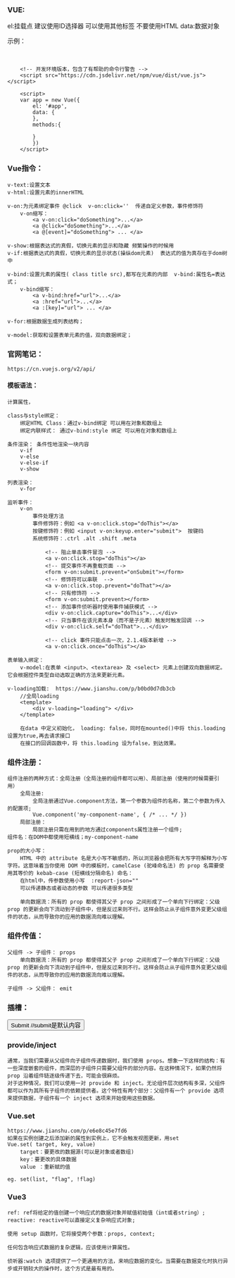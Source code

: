 ### VUE:

el:挂载点  建议使用ID选择器 可以使用其他标签 不要使用HTML
data:数据对象 

示例：
    <div id="app">     
        </div>

        <!-- 开发环境版本，包含了有帮助的命令行警告 -->
        <script src="https://cdn.jsdelivr.net/npm/vue/dist/vue.js"></script>

        <script>
        var app = new Vue({
            el: '#app',  
            data: {
            },
            methods:{

            }
            })  
        </script>

### Vue指令：
    v-text:设置文本
    v-html:设置元素的innerHTML

    v-on:为元素绑定事件 @click  v-on:click=''  传递自定义参数，事件修饰符
        v-on缩写：
            <a v-on:click="doSomething">...</a>
            <a @click="doSomething">...</a>
            <a @[event]="doSomething"> ... </a>

    v-show:根据表达式的真假，切换元素的显示和隐藏 频繁操作的时候用
    v-if:根据表达式的真假，切换元素的显示状态(操纵dom元素)  表达式的值为真存在于dom树中

    v-bind:设置元素的属性( class title src),都写在元素的内部  v-bind:属性名=表达式；
        v-bind缩写：
            <a v-bind:href="url">...</a>  
            <a :href="url">...</a>
            <a :[key]="url"> ... </a>

    v-for:根据数据生成列表结构；

    v-model:获取和设置表单元素的值，双向数据绑定；
    

### 官网笔记：
    https://cn.vuejs.org/v2/api/

#### 模板语法：
    计算属性，

    class与style绑定：
        绑定HTML Class：通过v-bind绑定 可以用在对象和数组上
        绑定内联样式： 通过v-bind:style 绑定 可以用在对象和数组上

    条件渲染： 条件性地渲染一块内容
        v-if
        v-else
        v-else-if
        v-show

    列表渲染：
        v-for

    监听事件：
        v-on
            事件处理方法
            事件修饰符：例如 <a v-on:click.stop="doThis"></a>
            按键修饰符：例如 <input v-on:keyup.enter="submit">  按键码
            系统修饰符：.ctrl .alt .shift .meta
        
                <!-- 阻止单击事件冒泡 -->
                <a v-on:click.stop="doThis"></a>
                <!-- 提交事件不再重载页面 -->
                <form v-on:submit.prevent="onSubmit"></form>
                <!-- 修饰符可以串联  -->
                <a v-on:click.stop.prevent="doThat"></a>
                <!-- 只有修饰符 -->
                <form v-on:submit.prevent></form>
                <!-- 添加事件侦听器时使用事件捕获模式 -->
                <div v-on:click.capture="doThis">...</div>
                <!-- 只当事件在该元素本身（而不是子元素）触发时触发回调 -->
                <div v-on:click.self="doThat">...</div>

                <!-- click 事件只能点击一次，2.1.4版本新增 -->
                <a v-on:click.once="doThis"></a>
                
    表单输入绑定：
        v-model:在表单 <input>、<textarea> 及 <select> 元素上创建双向数据绑定。它会根据控件类型自动选取正确的方法来更新元素。
        
    v-loading加载:  https://www.jianshu.com/p/b0bd0d7db3cb
        //全局loading
        <template>
            <div v-loading="loading"> </div>
        </template>
    
        在data 中定义初始化， loading: false，同时在mounted()中将 this.loading设置为true,再去请求接口
        在接口的回调函数中，将 this.loading 设为false，到达效果。
    
### 组件注册： 
    组件注册的两种方式：全局注册（全局注册的组件都可以用）、局部注册（使用的时候需要引用）
        全局注册: 
            全局注册通过Vue.component方法，第一个参数为组件的名称，第二个参数为传入的配置项;
            Vue.component('my-component-name', { /* ... */ })
        局部注册：
            局部注册只需在用到的地方通过components属性注册一个组件;
    组件名：在DOM中都使用短横线；my-component-name
            
    prop的大小写：
        HTML 中的 attribute 名是大小写不敏感的，所以浏览器会把所有大写字符解释为小写字符。这意味着当你使用 DOM 中的模板时，camelCase (驼峰命名法) 的 prop 名需要使用其等价的 kebab-case (短横线分隔命名) 命名：
        在html中，传参数使用小写  :report-json=""
        可以传递静态或者动态的参数 可以传递很多类型 

        单向数据流：所有的 prop 都使得其父子 prop 之间形成了一个单向下行绑定：父级 prop 的更新会向下流动到子组件中，但是反过来则不行。这样会防止从子组件意外变更父级组件的状态，从而导致你的应用的数据流向难以理解。

### 组件传值：
    父组件 -> 子组件： props
        单向数据流：所有的 prop 都使得其父子 prop 之间形成了一个单向下行绑定：父级 prop 的更新会向下流动到子组件中，但是反过来则不行。这样会防止从子组件意外变更父级组件的状态，从而导致你的应用的数据流向难以理解。

    子组件 -> 父组件： emit

### 插槽：<submit-button>
<button type="submit">
  <slot>Submit</slot>  //submit是默认内容
</button>
    
### provide/inject
    通常，当我们需要从父组件向子组件传递数据时，我们使用 props。想象一下这样的结构：有一些深度嵌套的组件，而深层的子组件只需要父组件的部分内容。在这种情况下，如果仍然将 prop 沿着组件链逐级传递下去，可能会很麻烦。
    对于这种情况，我们可以使用一对 provide 和 inject。无论组件层次结构有多深，父组件都可以作为其所有子组件的依赖提供者。这个特性有两个部分：父组件有一个 provide 选项来提供数据，子组件有一个 inject 选项来开始使用这些数据。
    
### Vue.set
    https://www.jianshu.com/p/e6e8c45e7fd6
    如果在实例创建之后添加新的属性到实例上，它不会触发视图更新，用set
    Vue.set( target, key, value)
        target：要更改的数据源(可以是对象或者数组)
        key：要更改的具体数据
        value ：重新赋的值
    
    eg. set(list, "flag", !flag)

    

### Vue3
    ref: ref将给定的值创建一个响应式的数据对象并赋值初始值（int或者string）;
    reactive: reactive可以直接定义复杂响应式对象;

    使用 setup 函数时，它将接受两个参数：props, context;

    任何包含响应式数据的复杂逻辑，应该使用计算属性。

    侦听器:watch 选项提供了一个更通用的方法，来响应数据的变化。当需要在数据变化时执行异步或开销较大的操作时，这个方式是最有用的。




